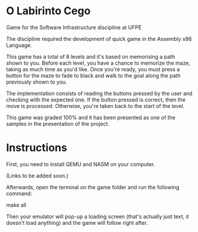 # O Labirinto Cego
Game for the Software Infrastructure discipline at UFPE

The discipline required the development of quick game in the Assembly x86 Language.

This game has a total of 8 levels and it's based on memorising a path shown to you.
Before each level, you have a chance to memorize the maze, taking as much time as you'd like.
Once you're ready, you must press a button for the maze to fade to black and walk to the goal along the path previously shown to you.

The implementation consists of reading the buttons pressed by the user and checking with the expected one.
If the button pressed is correct, then the move is processed.
Otherwise, you're taken back to the start of the level.

This game was graded 100% and it has been presented as one of the samples in the presentation of the project.

# Instructions

First, you need to install QEMU and NASM on your computer.

(Links to be added soon.)

Afterwards, open the terminal on the game folder and run the following command:

make all

Then your emulator will pop-up a loading screen (that's actually just text, it doesn't load anything) and the game will follow right after.
